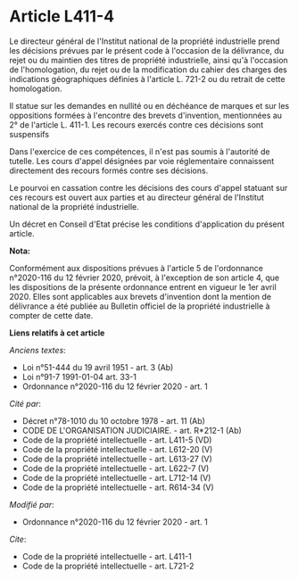 # Article L411-4

Le directeur général de l'Institut national de la propriété industrielle prend les décisions prévues par le présent code à
l'occasion de la délivrance, du rejet ou du maintien des titres de propriété industrielle, ainsi qu'à l'occasion de
l'homologation, du rejet ou de la modification du cahier des charges des indications géographiques définies à l'article L.
721-2 ou du retrait de cette homologation.

Il statue sur les demandes en nullité ou en déchéance de marques et sur les oppositions formées à l'encontre des brevets
d'invention, mentionnées au 2° de l'article L. 411-1. Les recours exercés contre ces décisions sont suspensifs

Dans l'exercice de ces compétences, il n'est pas soumis à l'autorité de tutelle. Les cours d'appel désignées par voie
réglementaire connaissent directement des recours formés contre ses décisions.

Le pourvoi en cassation contre les décisions des cours d'appel statuant sur ces recours est ouvert aux parties et au
directeur général de l'Institut national de la propriété industrielle.

Un décret en Conseil d'Etat précise les conditions d'application du présent article.

**Nota:**

Conformément aux dispositions prévues à l'article 5 de l'ordonnance n°2020-116 du 12 février 2020, prévoit, à l'exception de
son article 4, que les dispositions de la présente ordonnance entrent en vigueur le 1er avril 2020. Elles sont applicables
aux brevets d'invention dont la mention de délivrance a été publiée au Bulletin officiel de la propriété industrielle à
compter de cette date.

**Liens relatifs à cet article**

_Anciens textes_:

  - Loi n°51-444 du 19 avril 1951 - art. 3 (Ab)
  - Loi n°91-7 1991-01-04 art. 33-1
  - Ordonnance n°2020-116 du 12 février 2020 - art. 1

_Cité par_:

  - Décret n°78-1010 du 10 octobre 1978 - art. 11 (Ab)
  - CODE DE L'ORGANISATION JUDICIAIRE. - art. R*212-1 (Ab)
  - Code de la propriété intellectuelle - art. L411-5 (VD)
  - Code de la propriété intellectuelle - art. L612-20 (V)
  - Code de la propriété intellectuelle - art. L613-27 (V)
  - Code de la propriété intellectuelle - art. L622-7 (V)
  - Code de la propriété intellectuelle - art. L712-14 (V)
  - Code de la propriété intellectuelle - art. R614-34 (V)

_Modifié par_:

  - Ordonnance n°2020-116 du 12 février 2020 - art. 1

_Cite_:

  - Code de la propriété intellectuelle - art. L411-1
  - Code de la propriété intellectuelle - art. L721-2
